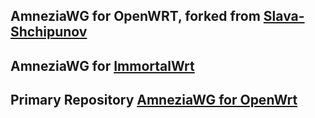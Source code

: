 AmneziaWG for OpenWRT, forked from [Slava-Shchipunov](https://github.com/Slava-Shchipunov/awg-openwrt)
--------------------------
AmneziaWG for [ImmortalWrt](https://github.com/samara15321/awg-immortalwrt/releases)
--------------------------
Primary Repository [AmneziaWG for OpenWrt](https://github.com/amnezia-vpn/amneziawg-openwrt)
--------------------------
